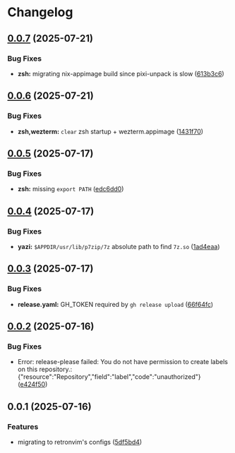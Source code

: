 # Changelog

## [0.0.7](https://github.com/YeferYV/sixelrice/compare/v0.0.6...v0.0.7) (2025-07-21)

### Bug Fixes

* **zsh:** migrating nix-appimage build since pixi-unpack is slow ([613b3c6](https://github.com/YeferYV/sixelrice/commit/613b3c65eae48a71c20beb0b44fd46646ad482d0))

## [0.0.6](https://github.com/YeferYV/sixelrice/compare/v0.0.5...v0.0.6) (2025-07-21)


### Bug Fixes

* **zsh,wezterm:** `clear` zsh startup + wezterm.appimage ([1431f70](https://github.com/YeferYV/sixelrice/commit/1431f70ea330ebb121a9e3378c5e68fe6fe4c7ee))

## [0.0.5](https://github.com/YeferYV/sixelrice/compare/v0.0.4...v0.0.5) (2025-07-17)


### Bug Fixes

* **zsh:** missing `export PATH` ([edc6dd0](https://github.com/YeferYV/sixelrice/commit/edc6dd0679621c2f04e212228c54e0b8bb7a21b0))

## [0.0.4](https://github.com/YeferYV/sixelrice/compare/v0.0.3...v0.0.4) (2025-07-17)


### Bug Fixes

* **yazi:** `$APPDIR/usr/lib/p7zip/7z` absolute path to find `7z.so` ([1ad4eaa](https://github.com/YeferYV/sixelrice/commit/1ad4eaa6368be1d79c190b5624f1a3552d1e0257))

## [0.0.3](https://github.com/YeferYV/sixelrice/compare/v0.0.2...v0.0.3) (2025-07-17)


### Bug Fixes

* **release.yaml:** GH_TOKEN required by `gh release upload` ([66f64fc](https://github.com/YeferYV/sixelrice/commit/66f64fcc77377d1c69577802db3abfe7806d6ea3))

## [0.0.2](https://github.com/YeferYV/sixelrice/compare/v0.0.1...v0.0.2) (2025-07-16)

### Bug Fixes

* Error: release-please failed: You do not have permission to create labels on this repository.: {"resource":"Repository","field":"label","code":"unauthorized"} ([e424f50](https://github.com/YeferYV/sixelrice/commit/e424f50c31fa03c78c0d429ac0a9514bbe4a8e54))

## 0.0.1 (2025-07-16)

### Features

* migrating to retronvim's configs ([5df5bd4](https://github.com/YeferYV/sixelrice/commit/5df5bd4662dd67da27f2db5c79ff56922ba30ca2))
